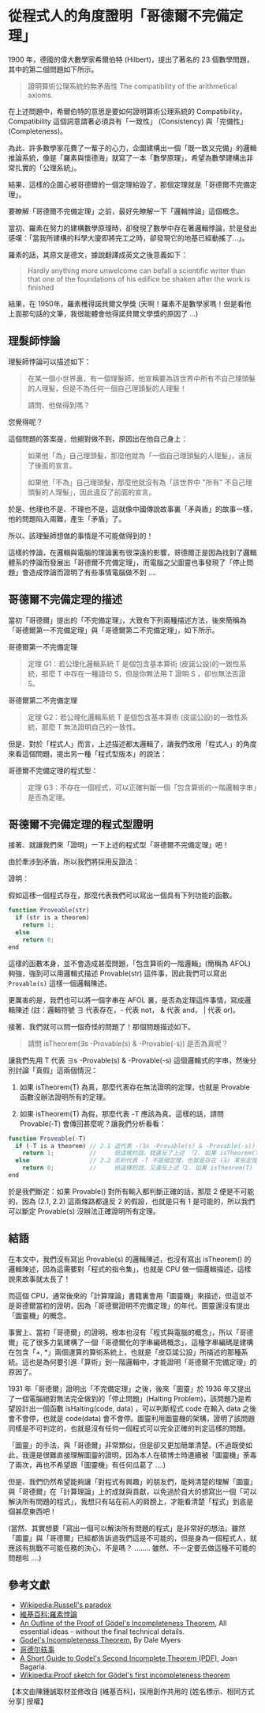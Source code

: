 ﻿# 從程式人的角度證明「哥德爾不完備定理」

1900 年，德國的偉大數學家希爾伯特 (Hilbert)，提出了著名的 23 個數學問題，其中的第二個問題如下所示。

> 證明算術公理系統的無矛盾性 The compatibility of the arithmetical axioms.

在上述問題中，希爾伯特的意思是要如何證明算術公理系統的 Compatibility，Compatibility 這個詞意謂著必須具有「一致性」 (Consistency) 與「完備性」(Completeness)。

為此、許多數學家花費了一輩子的心力，企圖建構出一個「既一致又完備」的邏輯推論系統，像是「羅素與懷德海」就寫了一本「數學原理」，希望為數學建構出非常扎實的「公理系統」。

結果、這樣的企圖心被哥德爾的一個定理給毀了，那個定理就是「哥德爾不完備定理」。

要瞭解「哥德爾不完備定理」之前，最好先瞭解一下「邏輯悖論」這個概念。

當初、羅素在努力的建構數學原理時，卻發現了數學中存在著邏輯悖論，於是發出感嘆：「當我所建構的科學大廈即將完工之時，卻發現它的地基已經動搖了...」。

羅素的話，其原文是德文，據說翻譯成英文之後意義如下：

>  Hardly anything more unwelcome can befall a scientific writer than that one of the foundations of his edifice be shaken after the work is finished

結果，在 1950年，羅素穫得諾貝爾文學獎 (天啊！羅素不是數學家嗎！但是看他上面那句話的文筆，我很能體會他得諾貝爾文學獎的原因了 ...)

## 理髮師悖論

理髮師悖論可以描述如下：

> 在某一個小世界裏，有一個理髮師，他宣稱要為該世界中所有不自己理頭髮的人理髮，但是不為任何一個自己理頭髮的人理髮！
> 
> 請問、他做得到嗎？

您覺得呢？

這個問題的答案是，他絕對做不到，原因出在他自己身上：

> 如果他「為」自己理頭髮，那麼他就為「一個自己理頭髮的人理髮」，違反了後面的宣言。
> 
> 如果他「不為」自己理頭髮，那麼他就沒有為「該世界中 "所有" 不自己理頭髮的人理髮」，因此違反了前面的宣言。

於是、他理也不是、不理也不是，這就像中國傳說故事裏「矛與盾」的故事一樣，他的問題陷入兩難，產生「矛盾」了。

所以、該理髮師想做的事情是不可能做得到的！

這樣的悖論，在邏輯與電腦的理論裏有很深遠的影響，哥德爾正是因為找到了邏輯體系的悖論而發展出「哥德爾不完備定理」，而電腦之父圖靈也事發現了「停止問題」會造成悖論而證明了有些事情電腦做不到 ....

## 哥德爾不完備定理的描述

當初「哥德爾」提出的「不完備定理」，大致有下列兩種描述方法，後來簡稱為「哥德爾第一不完備定理」與「哥德爾第二不完備定理」，如下所示。

哥德爾第一不完備定理 

> 定理 G1：若公理化邏輯系統 T 是個包含基本算術 (皮諾公設)的一致性系統，那麼 T 中存在一種語句 S，但是你無法用 T 證明 S ，卻也無法否證 S。


哥德爾第二不完備定理 

> 定理 G2：若公理化邏輯系統 T 是個包含基本算術 (皮諾公設)的一致性系統，那麼 T 無法證明自己的一致性。


但是、對於「程式人」而言，上述描述都太邏輯了，讓我們改用「程式人」的角度來看這個問題，提出另一種「程式型版本」的說法：


哥德爾不完備定理的程式型：

> 定理 G3：不存在一個程式，可以正確判斷一個「包含算術的一階邏輯字串」是否為定理。


## 哥德爾不完備定理的程式型證明

接著、就讓我們來「證明」一下上述的程式型「哥德爾不完備定理」吧！

由於牽涉到矛盾，所以我們將採用反證法：

證明：

假如這樣一個程式存在，那麼代表我們可以寫出一個具有下列功能的函數。

```javascript
function Proveable(str)
  if (str is a theorem) 
    return 1;           
  else                  
    return 0;           
end
```

這樣的函數本身，並不會造成甚麼問題，「包含算術的一階邏輯」(簡稱為 AFOL) 夠強，強到可以用邏輯式描述 Provable(str) 這件事，因此我們可以寫出 `Provable(s)` 這樣一個邏輯陳述。

更厲害的是，我們也可以將一個字串在 AFOL 裏，是否為定理這件事情，寫成邏輯陳述 (註：邏輯符號 ∃ 代表存在，- 代表 not， & 代表 and， | 代表 or)。

接著、我們就可以問一個奇怪的問題了！那個問題描述如下。

> 請問 isTheorem(∃s -Provable(s) & -Provable(-s)) 是否為真呢？

讓我們先用 T 代表 ∃s -Provable(s) & -Provable(-s) 這個邏輯式的字串，然後分別討論「真假」這兩個情況：

1. 如果 isTheorem(T) 為真，那麼代表存在無法證明的定理，也就是 Provable 函數沒辦法證明所有的定理。

2. 如果 isTheorem(T) 為假，那麼代表 -T 應該為真。這樣的話，請問 Provable(-T) 會傳回甚麼呢？讓我們分析看看：

```javascript
function Proveable(-T)
  if (-T is a theorem) // 2.1 這代表 -(∃s -Provable(s) & -Provable(-s)) 是個定理，也就是 Provable() 可以正確證明所有定理。
    return 1;          //     但這樣的話，就違反了上述 「2. 如果 isTheorem(T) 為假」的條件了。
  else                 // 2.2 否則代表 -T 不是個定理，也就是存在 (∃) 某些定理 s 是無法證明的。
    return 0;          //     但這樣的話，又違反上述「2. 如果 isTheorem(T) 為假」的條件了。
end
```

於是我們斷定：如果 Provable() 對所有輸入都判斷正確的話，那麼 2 便是不可能的，因為 (2.1, 2.2) 這兩條路都違反 2 的假設，也就是只有 1 是可能的，所以我們可以斷定 Provable(s) 沒辦法正確證明所有定理。


## 結語

在本文中，我們沒有寫出 Provable(s) 的邏輯陳述，也沒有寫出 isTheorem() 的邏輯陳述，因為這需要對「程式的指令集」，也就是 CPU 做一個邏輯描述，這樣說來故事就太長了！

而這個 CPU，通常後來的「計算理論」書籍裏會用「圖靈機」來描述，但這並不是哥德爾當初的證明，因為「哥德爾證明不完備定理」的年代，圖靈還沒有提出「圖靈機」的概念。

事實上、當初「哥德爾」的證明，根本也沒有「程式與電腦的概念」，所以「哥德爾」花了很多力氣建構了一個「哥德爾化的字串編碼概念」，這種字串編碼是建構在包含「+, *」兩個運算的算術系統上，也就是「皮亞諾公設」所描述的那種系統。這也是為何要引進「算術」到一階邏輯中，才能證明「哥德爾不完備定理」的原因了。

1931 年「哥德爾」證明出「不完備定理」之後，後來「圖靈」於 1936 年又提出了一個電腦絕對無法完全做到的「停止問題」(Halting Problem)，該問題乃是希望設計出一個函數 isHalting(code, data) ，可以判斷程式 code 在輸入 data 之後會不會停，也就是 code(data) 會不會停。圖靈利用圖靈機的架構，證明了該問題同樣是不可判定的，也就是沒有任何一個程式可以完全正確的判定這樣的問題。

「圖靈」的手法，與「哥德爾」非常類似，但是卻又更加簡單清楚。(不過既使如此，我還是很難直接理解圖靈的證明，因為本人在碩博士時連續被「圖靈機」荼毒了兩次，再也不希望跟「圖靈機」有任何瓜葛了 ....)


但是、我們仍然希望能夠讓「對程式有興趣」的朋友們，能夠清楚的理解「圖靈」與「哥德爾」在「計算理論」上的成就與貢獻，以免過於自大的想寫出一個「可以解決所有問題的程式」，我想只有站在前人的肩膀上，才能看清楚「程式」到底是個甚麼東西吧！

(當然、其實想要「寫出一個可以解決所有問題的程式」是非常好的想法。雖然「圖靈」與「哥德爾」已經都告訴過我們這是不可能的，但是身為一個程式人，就應該有挑戰不可能任務的決心，不是嗎？ ........ 雖然、不一定要去做這種不可能的問題啦 ....)

## 參考文獻

* [Wikipedia:Russell's paradox](http://en.wikipedia.org/wiki/Russells_paradox)
* [維基百科:羅素悖論](http://zh.wikipedia.org/wiki/%E7%BD%97%E7%B4%A0%E6%82%96%E8%AE%BA)
* [An Outline of the Proof of Gödel's Incompleteness Theorem](http://www.apronus.com/math/goedel.htm), All essential ideas - without the final technical details.
* [Godel's Incompleteness Theorem](http://www.math.hawaii.edu/~dale/godel/godel.html),  By Dale Myers
* [哥德尔轶事](http://blog.sina.com.cn/s/blog_71329a960100sauh.html)
* [A Short Guide to Godel's Second Incomplete Theorem (PDF)](http://sammelpunkt.philo.at:8080/1126/1/Bagaria.pdf), Joan Bagaria.
* [Wikipedia:Proof sketch for Gödel's first incompleteness theorem](http://en.wikipedia.org/wiki/Proof_sketch_for_G%C3%B6del%27s_first_incompleteness_theorem)



【本文由陳鍾誠取材並修改自 [維基百科]，採用創作共用的 [姓名標示、相同方式分享] 授權】

